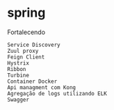 # spring
Fortalecendo

    Service Discovery
    Zuul proxy
    Feign Client
    Hystrix
    Ribbon
    Turbine
    Container Docker
    Api managment com Kong
    Agregação de logs utilizando ELK
    Swagger
